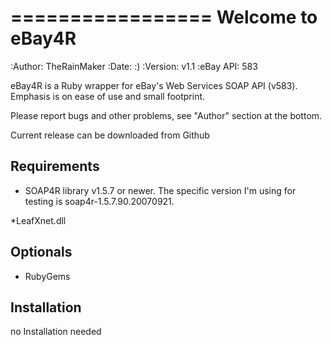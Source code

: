 =================
Welcome to eBay4R
=================

:Author: TheRainMaker
:Date: :)
:Version: v1.1
:eBay API: 583

eBay4R is a Ruby wrapper for eBay's Web Services SOAP API (v583). Emphasis is
on ease of use and small footprint.

Please report bugs and other problems, see "Author" section at the bottom.

Current release can be downloaded from Github



Requirements
------------

* SOAP4R library v1.5.7 or newer.  The specific version I'm using for testing
  is soap4r-1.5.7.90.20070921.
  
*LeafXnet.dll

Optionals
---------

* RubyGems


Installation
------------

no Installation needed
